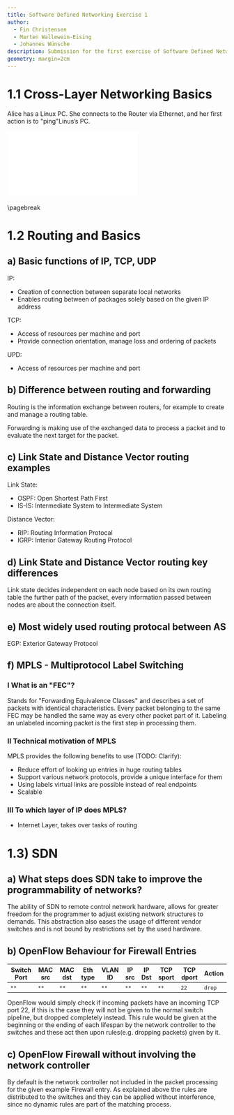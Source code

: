 ```yaml
---
title: Software Defined Networking Exercise 1
author:
  - Fin Christensen
  - Marten Wallewein-Eising
  - Johannes Wünsche
description: Submission for the first exercise of Software Defined Networking
geometry: margin=2cm
---
```


# 1.1 Cross-Layer Networking Basics

Alice has a Linux PC. She connects to the Router via Ethernet, and her first action is to "ping"Linus’s PC.

![](sdn11.pdf)

\pagebreak

# 1.2 Routing and Basics

## a) Basic functions of IP, TCP, UDP
IP:

- Creation of connection between separate local networks
- Enables routing between of packages solely based on the given IP address

TCP: 

- Access of resources per machine and port
- Provide connection orientation, manage loss and ordering of packets

UPD:

- Access of resources per machine and port

## b) Difference between routing and forwarding
Routing is the information exchange between routers, for example to create and manage a routing table.

Forwarding is making use of the exchanged data to process a packet and to evaluate the next target for the packet.

## c) Link State and Distance Vector routing examples
Link State:

- OSPF: Open Shortest Path First
- IS-IS: Intermediate System to Intermediate System

Distance Vector:

- RIP: Routing Information Protocal
- IGRP: Interior Gateway Routing Protocol

## d) Link State and Distance Vector routing key differences

Link state decides independent on each node based on its own routing table the further path of the packet, every information passed between nodes are about the connection itself.

## e) Most widely used routing protocal between AS
EGP: Exterior Gateway Protocol

## f) MPLS - Multiprotocol Label Switching 

### I What is an "FEC"?

Stands for "Forwarding Equivalence Classes" and describes a set of packets with identical characteristics. Every packet belonging to the same FEC may be handled the same way as every other packet part of it. Labeling an unlabeled incoming packet is the first step in processing them. 


### II Technical motivation of MPLS

MPLS provides the following benefits to use  (TODO: Clarify):

- Reduce effort of looking up entries in huge routing tables
- Support various network protocols, provide a unique interface for them
- Using labels virtual links are possible instead of real endpoints
- Scalable

### III To which layer of IP does MPLS?

- Internet Layer, takes over tasks of routing

# 1.3) SDN

## a) What steps does SDN take to improve the programmability of networks?

The ability of SDN to remote control network hardware, allows for greater freedom for the programmer to adjust existing network structures to demands.
This abstraction also eases the usage of different vendor switches and is not bound by restrictions set by the used hardware.

## b) OpenFlow Behaviour for Firewall Entries

| Switch Port | MAC src | MAC dst | Eth type | VLAN ID | IP src | IP Dst | TCP sport | TCP dport | Action |
|-------------|---------|---------|----------|---------|--------|--------|-----------|-----------|--------|
| `**`        | `**`    | `**`    | `**`     | `**`    | `**`   | `**`   | `**`      | `22`      | `drop` |
OpenFlow would simply check if incoming packets have an incoming TCP port 22, if this is the case they will not be given to the normal switch pipeline, but dropped completely instead. This rule would be given at the beginning or the ending of each lifespan by the network controller to the switches and these act then upon rules(e.g. dropping packets) given by it.

## c) OpenFlow Firewall without involving the network controller

By default is the network controller not included in the packet processing for the given example Firewall entry. As explained above the rules are distributed to the switches and they can be applied without interference, since no dynamic rules are part of the matching process.

